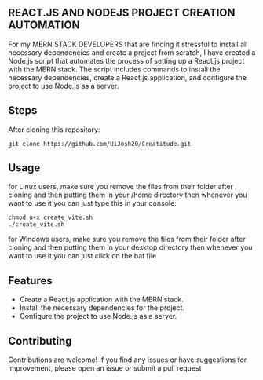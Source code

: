 ## REACT.JS AND NODEJS PROJECT CREATION AUTOMATION
For my MERN STACK DEVELOPERS that are finding it stressful to install all necessary dependencies and create a project from scratch, I have created a Node.js script that automates the process of setting up a React.js project with the MERN stack. The script includes commands to install the necessary dependencies, create a React.js application, and configure the project to use Node.js as a server.

## Steps
After cloning this repository:
```
git clone https://github.com/UiJosh20/Creatitude.git

```

## Usage
for Linux users, make sure you remove the files from their folder after cloning and then putting them in your /home directory then whenever you want to use it you can just type this in your console:

```
chmod u+x create_vite.sh
./create_vite.sh

```

for Windows users, make sure you remove the files from their folder after cloning and then putting them in your desktop directory then whenever you want to use it you can just click on the bat file

## Features
- Create a React.js application with the MERN stack.
- Install the necessary dependencies for the project.
- Configure the project to use Node.js as a server.

## Contributing
Contributions are welcome! If you find any issues or have suggestions for improvement, please open an issue or submit a pull request
